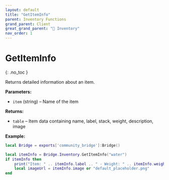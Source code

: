 ```yaml
---
layout: default
title: "GetItemInfo"
parent: Inventory Functions
grand_parent: Client
great_grand_parent: "🎒 Inventory"
nav_order: 1
---
```


# GetItemInfo
{: .no_toc }

Returns detailed information about an item.

**Parameters:**
- `item` (string) – Name of the item

**Returns:**
- `table` – Item data containing name, label, stack, weight, description, image

**Example:**
```lua
local Bridge = exports['community_bridge']:Bridge()

local itemInfo = Bridge.Inventory.GetItemInfo("water")
if itemInfo then
    print("Item: " .. itemInfo.label .. " - Weight: " .. itemInfo.weight)
    local imageUrl = itemInfo.image or "default_placeholder.png"
end
```
